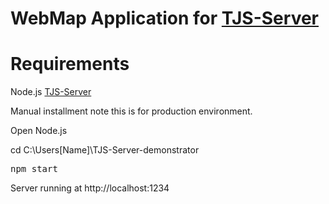 # WebMap Application for <a href="https://github.com/schawanji/TJS-Server">TJS-Server</a>

# Requirements

Node.js
[TJS-Server](https://github.com/schawanji/TJS-Server)

Manual installment note this is for production environment.

Open Node.js

cd C:\Users\[Name]\TJS-Server-demonstrator

<pre>
npm start
</pre>

Server running at http://localhost:1234

